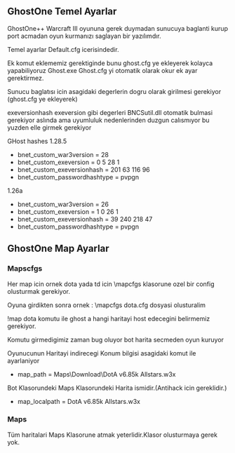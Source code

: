 ## GhostOne Temel Ayarlar

GhostOne++ Warcraft III oyununa gerek duymadan sunucuya baglanti kurup port acmadan oyun kurmanızı saglayan bir yazılımdır.

Temel ayarlar Default.cfg icerisindedir. 

Ek komut eklememiz gerektiginde bunu ghost.cfg ye ekleyerek kolayca yapabiliyoruz Ghost.exe Ghost.cfg yi otomatik olarak okur ek ayar gerektirmez.

Sunucu baglatısı icin asagidaki degerlerin dogru olarak girilmesi gerekiyor (ghost.cfg ye ekleyerek)

exeversionhash exeversion gibi degerleri BNCSutil.dll otomatik bulmasi gerekiyor aslında ama uyumluluk nedenlerinden duzgun calısmıyor bu yuzden elle girmek gerekiyor

GHost hashes
1.28.5

* bnet_custom_war3version = 28
* bnet_custom_exeversion = 0 5 28 1
* bnet_custom_exeversionhash = 201 63 116 96  
* bnet_custom_passwordhashtype = pvpgn

1.26a

* bnet_custom_war3version = 26
* bnet_custom_exeversion = 1 0 26 1
* bnet_custom_exeversionhash = 39 240 218 47
* bnet_custom_passwordhashtype = pvpgn

## GhostOne Map Ayarlar
### Mapscfgs

Her map icin ornek dota yada td icin \mapcfgs klasorune ozel bir config olusturmak gerekiyor.

Oyuna girdikten sonra ornek : \mapcfgs dota.cfg dosyasi olusturalim 

!map dota komutu ile ghost a hangi haritayi host edecegini belirmemiz gerekiyor.

Komutu girmedigimiz zaman bug oluyor bot harita secmeden oyun kuruyor

Oyunucunun Haritayi indirecegi Konum bilgisi asagidaki komut ile ayarlaniyor

* map_path = Maps\Download\DotA v6.85k Allstars.w3x       

Bot Klasorundeki Maps Klasorundeki Harita ismidir.(Antihack icin gereklidir.)

* map_localpath = DotA v6.85k Allstars.w3x 

### Maps

Tüm haritalari Maps Klasorune atmak yeterlidir.Klasor olusturmaya gerek yok.
